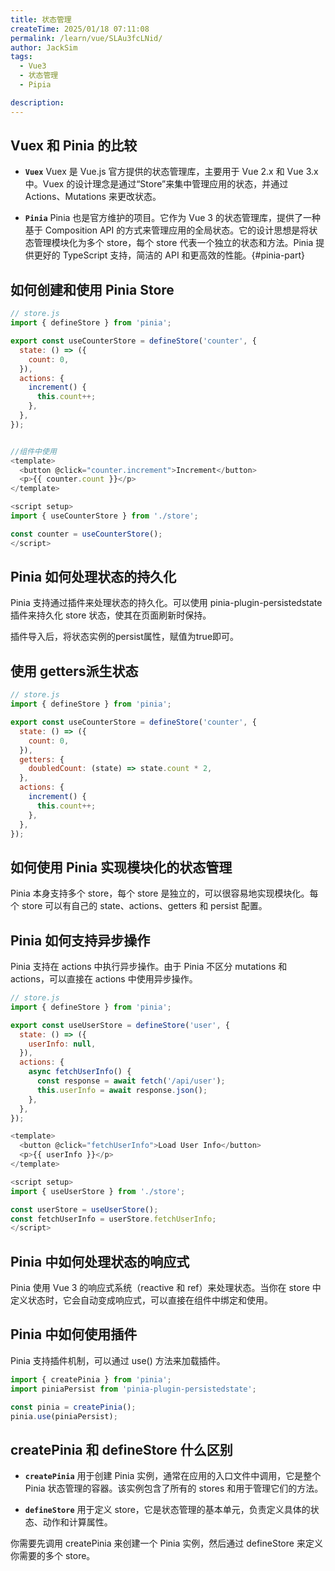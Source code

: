 ```yaml
---
title: 状态管理
createTime: 2025/01/18 07:11:08
permalink: /learn/vue/SLAu3fcLNid/
author: JackSim
tags:
  - Vue3
  - 状态管理
  - Pipia

description: 
---
```


## Vuex 和 Pinia 的比较

- **`Vuex`** Vuex 是 Vue.js 官方提供的状态管理库，主要用于 Vue 2.x 和 Vue 3.x 中。Vuex 的设计理念是通过“Store”来集中管理应用的状态，并通过 Actions、Mutations 来更改状态。

- **`Pinia`** Pinia 也是官方维护的项目。它作为 Vue 3 的状态管理库，提供了一种基于 Composition API 的方式来管理应用的全局状态。它的设计思想是将状态管理模块化为多个 store，每个 store 代表一个独立的状态和方法。Pinia 提供更好的 TypeScript 支持，简洁的 API 和更高效的性能。{#pinia-part}

## 如何创建和使用 Pinia Store
```JavaScript
// store.js
import { defineStore } from 'pinia';

export const useCounterStore = defineStore('counter', {
  state: () => ({
    count: 0,
  }),
  actions: {
    increment() {
      this.count++;
    },
  },
});


//组件中使用
<template>
  <button @click="counter.increment">Increment</button>
  <p>{{ counter.count }}</p>
</template>

<script setup>
import { useCounterStore } from './store';

const counter = useCounterStore();
</script>
```

## Pinia 如何处理状态的持久化

Pinia 支持通过插件来处理状态的持久化。可以使用 pinia-plugin-persistedstate 插件来持久化 store 状态，使其在页面刷新时保持。

插件导入后，将状态实例的persist属性，赋值为true即可。

## 使用 getters派生状态
```JavaScript
// store.js
import { defineStore } from 'pinia';

export const useCounterStore = defineStore('counter', {
  state: () => ({
    count: 0,
  }),
  getters: {
    doubledCount: (state) => state.count * 2,
  },
  actions: {
    increment() {
      this.count++;
    },
  },
});

```
## 如何使用 Pinia 实现模块化的状态管理

Pinia 本身支持多个 store，每个 store 是独立的，可以很容易地实现模块化。每个 store 可以有自己的 state、actions、getters 和 persist 配置。

## Pinia 如何支持异步操作

Pinia 支持在 actions 中执行异步操作。由于 Pinia 不区分 mutations 和 actions，可以直接在 actions 中使用异步操作。
```JavaScript
// store.js
import { defineStore } from 'pinia';

export const useUserStore = defineStore('user', {
  state: () => ({
    userInfo: null,
  }),
  actions: {
    async fetchUserInfo() {
      const response = await fetch('/api/user');
      this.userInfo = await response.json();
    },
  },
});

<template>
  <button @click="fetchUserInfo">Load User Info</button>
  <p>{{ userInfo }}</p>
</template>

<script setup>
import { useUserStore } from './store';

const userStore = useUserStore();
const fetchUserInfo = userStore.fetchUserInfo;
</script>

```

## Pinia 中如何处理状态的响应式

Pinia 使用 Vue 3 的响应式系统（reactive 和 ref）来处理状态。当你在 store 中定义状态时，它会自动变成响应式，可以直接在组件中绑定和使用。

## Pinia 中如何使用插件

Pinia 支持插件机制，可以通过 use() 方法来加载插件。
```JavaScript
import { createPinia } from 'pinia';
import piniaPersist from 'pinia-plugin-persistedstate';

const pinia = createPinia();
pinia.use(piniaPersist);

```

## createPinia 和 defineStore 什么区别

- **`createPinia`** 用于创建 Pinia 实例，通常在应用的入口文件中调用，它是整个 Pinia 状态管理的容器。该实例包含了所有的 stores 和用于管理它们的方法。
  
- **`defineStore`** 用于定义 store，它是状态管理的基本单元，负责定义具体的状态、动作和计算属性。

你需要先调用 createPinia 来创建一个 Pinia 实例，然后通过 defineStore 来定义你需要的多个 store。
